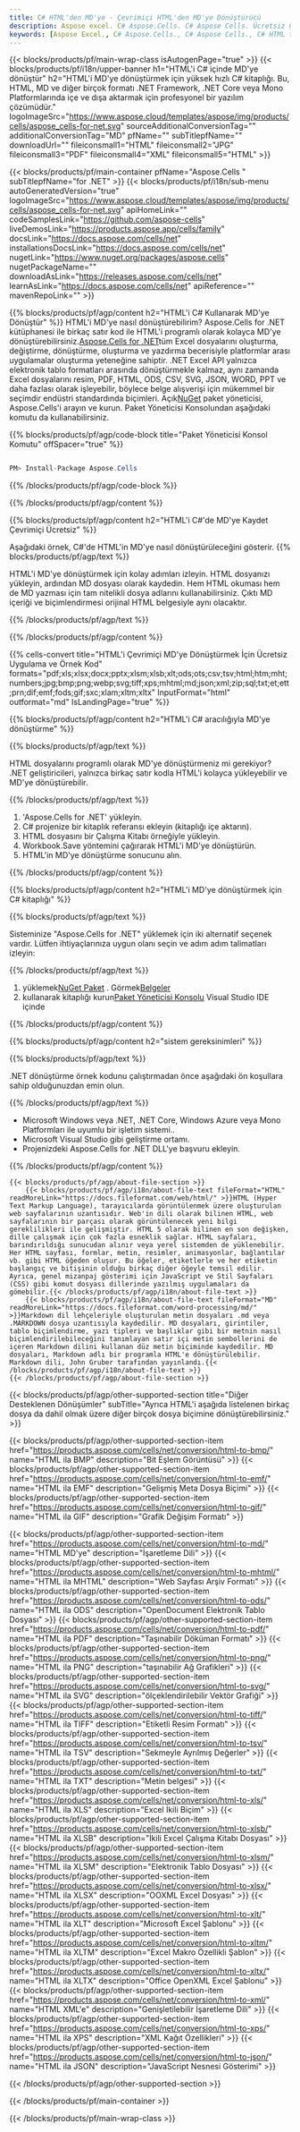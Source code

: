 ```yaml
---
title: C# HTML'den MD'ye - Çevrimiçi HTML'den MD'ye Dönüştürücü
description: Aspose excel. C# Aspose.Cells. C# Aspose Cells. Ücretsiz Çevrimiçi C# HTML'i MD saveformat'a dönüştürün. C# HTML'den MD formatına. HTML'i MD C#'e kaydedin.
keywords: [Aspose Excel., C# Aspose.Cells., C# Aspose Cells., C# HTML to MD saveformat., Free Online HTML to MD C#., C# Convert HTML to MD]
---
```

{{< blocks/products/pf/main-wrap-class isAutogenPage="true" >}}
{{< blocks/products/pf/i18n/upper-banner h1="HTML\'i C# içinde MD\'ye dönüştür" h2="HTML\'i MD\'ye dönüştürmek için yüksek hızlı C# kitaplığı. Bu, HTML, MD ve diğer birçok formatı .NET Framework, .NET Core veya Mono Platformlarında içe ve dışa aktarmak için profesyonel bir yazılım çözümüdür." logoImageSrc="https://www.aspose.cloud/templates/aspose/img/products/cells/aspose_cells-for-net.svg" sourceAdditionalConversionTag="" additionalConversionTag="MD" pfName="" subTitlepfName="" downloadUrl="" fileiconsmall1="HTML" fileiconsmall2="JPG" fileiconsmall3="PDF" fileiconsmall4="XML" fileiconsmall5="HTML" >}}

{{< blocks/products/pf/main-container pfName="Aspose.Cells " subTitlepfName="for .NET" >}}
{{< blocks/products/pf/i18n/sub-menu autoGeneratedVersion="true" logoImageSrc="https://www.aspose.cloud/templates/aspose/img/products/cells/aspose_cells-for-net.svg" apiHomeLink="" codeSamplesLink="https://github.com/aspose-cells" liveDemosLink="https://products.aspose.app/cells/family" docsLink="https://docs.aspose.com/cells/net" installationsDocsLink="https://docs.aspose.com/cells/net" nugetLink="https://www.nuget.org/packages/aspose.cells" nugetPackageName="" downloadAsLink="https://releases.aspose.com/cells/net" learnAsLink="https://docs.aspose.com/cells/net" apiReference="" mavenRepoLink="" >}}

{{% blocks/products/pf/agp/content h2="HTML\'i C# Kullanarak MD\'ye Dönüştür" %}}
 HTML'i MD'ye nasıl dönüştürebilirim? Aspose.Cells for .NET kütüphanesi ile birkaç satır kod ile HTML'i programlı olarak kolayca MD'ye dönüştürebilirsiniz.[Aspose.Cells for .NET](https://products.aspose.com/cells/net)tüm Excel dosyalarını oluşturma, değiştirme, dönüştürme, oluşturma ve yazdırma becerisiyle platformlar arası uygulamalar oluşturma yeteneğine sahiptir. .NET Excel API yalnızca elektronik tablo formatları arasında dönüştürmekle kalmaz, aynı zamanda Excel dosyalarını resim, PDF, HTML, ODS, CSV, SVG, JSON, WORD, PPT ve daha fazlası olarak işleyebilir, böylece belge alışverişi için mükemmel bir seçimdir endüstri standardında biçimleri. Açık[NuGet](https://www.nuget.org/packages/aspose.cells) paket yöneticisi, Aspose.Cells'i arayın ve kurun. Paket Yöneticisi Konsolundan aşağıdaki komutu da kullanabilirsiniz.

{{% blocks/products/pf/agp/code-block title="Paket Yöneticisi Konsol Komutu" offSpacer="true" %}}

```cs

PM> Install-Package Aspose.Cells

```

{{% /blocks/products/pf/agp/code-block %}}

{{% /blocks/products/pf/agp/content %}}

{{% blocks/products/pf/agp/content h2="HTML\'i C#\'de MD\'ye Kaydet Çevrimiçi Ücretsiz" %}}

Aşağıdaki örnek, C#'de HTML'in MD'ye nasıl dönüştürüleceğini gösterir.
{{% blocks/products/pf/agp/text %}}

HTML'i MD'ye dönüştürmek için kolay adımları izleyin. HTML dosyanızı yükleyin, ardından MD dosyası olarak kaydedin. Hem HTML okuması hem de MD yazması için tam nitelikli dosya adlarını kullanabilirsiniz. Çıktı MD içeriği ve biçimlendirmesi orijinal HTML belgesiyle aynı olacaktır.

{{% /blocks/products/pf/agp/text %}}

{{% /blocks/products/pf/agp/content %}}

{{% cells-convert title="HTML\'i Çevrimiçi MD\'ye Dönüştürmek İçin Ücretsiz Uygulama ve Örnek Kod" formats="pdf;xls;xlsx;docx;pptx;xlsm;xlsb;xlt;ods;ots;csv;tsv;html;htm;mht;numbers;jpg;bmp;png;webp;svg;tiff;xps;mhtml;md;json;xml;zip;sql;txt;et;ett;prn;dif;emf;fods;gif;sxc;xlam;xltm;xltx" InputFormat="html" outformat="md" IsLandingPage="true" %}}

{{% blocks/products/pf/agp/content h2="HTML\'i C# aracılığıyla MD\'ye dönüştürme" %}}

{{% blocks/products/pf/agp/text %}}

HTML dosyalarını programlı olarak MD'ye dönüştürmeniz mi gerekiyor? .NET geliştiricileri, yalnızca birkaç satır kodla HTML'i kolayca yükleyebilir ve MD'ye dönüştürebilir.

{{% /blocks/products/pf/agp/text %}}

1.  'Aspose.Cells for .NET' yükleyin.
1.  C# projenize bir kitaplık referansı ekleyin (kitaplığı içe aktarın).
1.  HTML dosyasını bir Çalışma Kitabı örneğiyle yükleyin.
1.  Workbook.Save yöntemini çağırarak HTML'i MD'ye dönüştürün.
1.  HTML'in MD'ye dönüştürme sonucunu alın.

{{% /blocks/products/pf/agp/content %}}

{{% blocks/products/pf/agp/content h2="HTML\'i MD\'ye dönüştürmek için C# kitaplığı" %}}

{{% blocks/products/pf/agp/text %}}

Sisteminize "Aspose.Cells for .NET" yüklemek için iki alternatif seçenek vardır. Lütfen ihtiyaçlarınıza uygun olanı seçin ve adım adım talimatları izleyin:

{{% /blocks/products/pf/agp/text %}}

1.  yüklemek[NuGet Paket](https://www.nuget.org/packages/Aspose.Cells/) . Görmek[Belgeler](https://docs.aspose.com/cells/net/installation/#install-asposecells-for-net-through-nuget)
1.  kullanarak kitaplığı kurun[Paket Yöneticisi Konsolu](https://docs.aspose.com/cells/net/installation/#install-asposecells-using-the-package-manager-console) Visual Studio IDE içinde

{{% /blocks/products/pf/agp/content %}}

{{% blocks/products/pf/agp/content h2="sistem gereksinimleri" %}}

{{% blocks/products/pf/agp/text %}}

 .NET dönüştürme örnek kodunu çalıştırmadan önce aşağıdaki ön koşullara sahip olduğunuzdan emin olun.

{{% /blocks/products/pf/agp/text %}}

-  Microsoft Windows veya .NET, .NET Core, Windows Azure veya Mono Platformları ile uyumlu bir işletim sistemi..
-  Microsoft Visual Studio gibi geliştirme ortamı.
-  Projenizdeki Aspose.Cells for .NET DLL'ye başvuru ekleyin.

{{% /blocks/products/pf/agp/content %}}

<!-- aboutfile Starts -->
    {{< blocks/products/pf/agp/about-file-section >}}
        {{< blocks/products/pf/agp/i18n/about-file-text fileFormat="HTML" readMoreLink="https://docs.fileformat.com/web/html/" >}}HTML (Hyper Text Markup Language), tarayıcılarda görüntülenmek üzere oluşturulan web sayfalarının uzantısıdır. Web'in dili olarak bilinen HTML, web sayfalarının bir parçası olarak görüntülenecek yeni bilgi gereklilikleri ile gelişmiştir. HTML 5 olarak bilinen en son değişken, dille çalışmak için çok fazla esneklik sağlar. HTML sayfaları, barındırıldığı sunucudan alınır veya yerel sistemden de yüklenebilir. Her HTML sayfası, formlar, metin, resimler, animasyonlar, bağlantılar vb. gibi HTML öğeden oluşur. Bu öğeler, etiketlerle ve her etiketin başlangıç ve bitişinin olduğu birkaç diğer öğeyle temsil edilir. Ayrıca, genel mizanpaj gösterimi için JavaScript ve Stil Sayfaları (CSS) gibi komut dosyası dillerinde yazılmış uygulamaları da gömebilir.{{< /blocks/products/pf/agp/i18n/about-file-text >}}
        {{< blocks/products/pf/agp/i18n/about-file-text fileFormat="MD" readMoreLink="https://docs.fileformat.com/word-processing/md/" >}}Markdown dil lehçeleriyle oluşturulan metin dosyaları .md veya .MARKDOWN dosya uzantısıyla kaydedilir. MD dosyaları, girintiler, tablo biçimlendirme, yazı tipleri ve başlıklar gibi bir metnin nasıl biçimlendirilebileceğini tanımlayan satır içi metin sembollerini de içeren Markdown dilini kullanan düz metin biçiminde kaydedilir. MD dosyaları, Markdown adlı bir programla HTML'e dönüştürülebilir. Markdown dili, John Gruber tarafından yayınlandı.{{< /blocks/products/pf/agp/i18n/about-file-text >}}
    {{< /blocks/products/pf/agp/about-file-section >}}
<!-- aboutfile Ends -->

{{< blocks/products/pf/agp/other-supported-section title="Diğer Desteklenen Dönüşümler" subTitle="Ayrıca HTML\'i aşağıda listelenen birkaç dosya da dahil olmak üzere diğer birçok dosya biçimine dönüştürebilirsiniz." >}}

{{< blocks/products/pf/agp/other-supported-section-item href="https://products.aspose.com/cells/net/conversion/html-to-bmp/" name="HTML ila BMP" description="Bit Eşlem Görüntüsü" >}}
{{< blocks/products/pf/agp/other-supported-section-item href="https://products.aspose.com/cells/net/conversion/html-to-emf/" name="HTML ila EMF" description="Gelişmiş Meta Dosya Biçimi" >}}
{{< blocks/products/pf/agp/other-supported-section-item href="https://products.aspose.com/cells/net/conversion/html-to-gif/" name="HTML ila GIF" description="Grafik Değişim Formatı" >}}

{{< blocks/products/pf/agp/other-supported-section-item href="https://products.aspose.com/cells/net/conversion/html-to-md/" name="HTML MD\'ye" description="İşaretleme Dili" >}}
{{< blocks/products/pf/agp/other-supported-section-item href="https://products.aspose.com/cells/net/conversion/html-to-mhtml/" name="HTML ila MHTML" description="Web Sayfası Arşiv Formatı" >}}
{{< blocks/products/pf/agp/other-supported-section-item href="https://products.aspose.com/cells/net/conversion/html-to-ods/" name="HTML ila ODS" description="OpenDocument Elektronik Tablo Dosyası" >}}
{{< blocks/products/pf/agp/other-supported-section-item href="https://products.aspose.com/cells/net/conversion/html-to-pdf/" name="HTML ila PDF" description="Taşınabilir Döküman Formatı" >}}
{{< blocks/products/pf/agp/other-supported-section-item href="https://products.aspose.com/cells/net/conversion/html-to-png/" name="HTML ila PNG" description="taşınabilir Ağ Grafikleri" >}}
{{< blocks/products/pf/agp/other-supported-section-item href="https://products.aspose.com/cells/net/conversion/html-to-svg/" name="HTML ila SVG" description="ölçeklendirilebilir Vektör Grafiği" >}}
{{< blocks/products/pf/agp/other-supported-section-item href="https://products.aspose.com/cells/net/conversion/html-to-tiff/" name="HTML ila TIFF" description="Etiketli Resim Formatı" >}}
{{< blocks/products/pf/agp/other-supported-section-item href="https://products.aspose.com/cells/net/conversion/html-to-tsv/" name="HTML ila TSV" description="Sekmeyle Ayrılmış Değerler" >}}
{{< blocks/products/pf/agp/other-supported-section-item href="https://products.aspose.com/cells/net/conversion/html-to-txt/" name="HTML ila TXT" description="Metin belgesi" >}}
{{< blocks/products/pf/agp/other-supported-section-item href="https://products.aspose.com/cells/net/conversion/html-to-xls/" name="HTML ila XLS" description="Excel İkili Biçim" >}}
{{< blocks/products/pf/agp/other-supported-section-item href="https://products.aspose.com/cells/net/conversion/html-to-xlsb/" name="HTML ila XLSB" description="İkili Excel Çalışma Kitabı Dosyası" >}}
{{< blocks/products/pf/agp/other-supported-section-item href="https://products.aspose.com/cells/net/conversion/html-to-xlsm/" name="HTML ila XLSM" description="Elektronik Tablo Dosyası" >}}
{{< blocks/products/pf/agp/other-supported-section-item href="https://products.aspose.com/cells/net/conversion/html-to-xlsx/" name="HTML ila XLSX" description="OOXML Excel Dosyası" >}}
{{< blocks/products/pf/agp/other-supported-section-item href="https://products.aspose.com/cells/net/conversion/html-to-xlt/" name="HTML ila XLT" description="Microsoft Excel Şablonu" >}}
{{< blocks/products/pf/agp/other-supported-section-item href="https://products.aspose.com/cells/net/conversion/html-to-xltm/" name="HTML ila XLTM" description="Excel Makro Özellikli Şablon" >}}
{{< blocks/products/pf/agp/other-supported-section-item href="https://products.aspose.com/cells/net/conversion/html-to-xltx/" name="HTML ila XLTX" description="Office OpenXML Excel Şablonu" >}}
{{< blocks/products/pf/agp/other-supported-section-item href="https://products.aspose.com/cells/net/conversion/html-to-xml/" name="HTML XML\'e" description="Genişletilebilir İşaretleme Dili" >}}
{{< blocks/products/pf/agp/other-supported-section-item href="https://products.aspose.com/cells/net/conversion/html-to-xps/" name="HTML ila XPS" description="XML Kağıt Özellikleri" >}}
{{< blocks/products/pf/agp/other-supported-section-item href="https://products.aspose.com/cells/net/conversion/html-to-json/" name="HTML ila JSON" description="JavaScript Nesnesi Gösterimi" >}}

{{< /blocks/products/pf/agp/other-supported-section >}}

{{< /blocks/products/pf/main-container >}}
    
{{< /blocks/products/pf/main-wrap-class >}}
